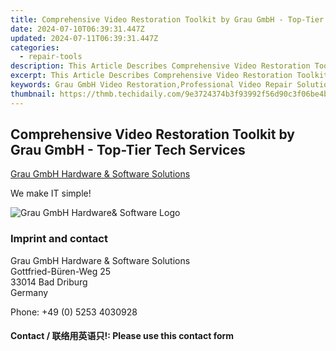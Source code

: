 ```yaml
---
title: Comprehensive Video Restoration Toolkit by Grau GmbH - Top-Tier Tech Services
date: 2024-07-10T06:39:31.447Z
updated: 2024-07-11T06:39:31.447Z
categories:
  - repair-tools
description: This Article Describes Comprehensive Video Restoration Toolkit by Grau GmbH - Top-Tier Tech Services
excerpt: This Article Describes Comprehensive Video Restoration Toolkit by Grau GmbH - Top-Tier Tech Services
keywords: Grau GmbH Video Restoration,Professional Video Repair Solutions,High-Definition Video Restoration Tools,Video Enhancement Software by Grau GmbH,Advanced Video Restoration Services,Video Quality Improvement Tech,Grau GmbH's Video Repair Software Suite
thumbnail: https://thmb.techidaily.com/9e3724374b3f93992f56d90c3f06be4bddda301db6e3204484fdd608537b1478.png
---
```


## Comprehensive Video Restoration Toolkit by Grau GmbH - Top-Tier Tech Services

[Grau GmbH Hardware & Software Solutions](https://main.grauonline.de/)

We make IT simple!

![Grau GmbH Hardware& Software Logo](https://main.grauonline.de/wp-content/uploads/2021/05/output-onlinepngtools.png)

### Imprint and contact

 Grau GmbH Hardware & Software Solutions  
 Gottfried-Büren-Weg 25  
 33014 Bad Driburg  
 Germany

Phone: +49 (0) 5253 4030928

#### Contact / 联络用英语只!: Please use this contact form

<ins class="adsbygoogle"
     style="display:block"
     data-ad-format="autorelaxed"
     data-ad-client="ca-pub-7571918770474297"
     data-ad-slot="1223367746"></ins>



<ins class="adsbygoogle"
     style="display:block"
     data-ad-client="ca-pub-7571918770474297"
     data-ad-slot="8358498916"
     data-ad-format="auto"
     data-full-width-responsive="true"></ins>


